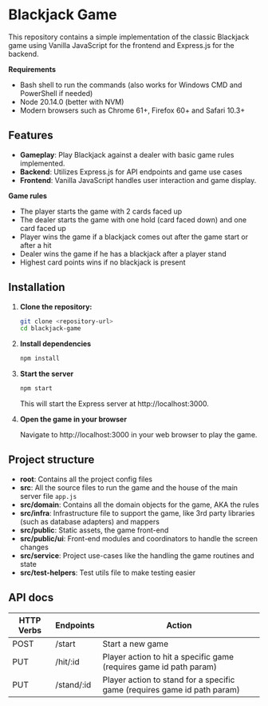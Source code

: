 # Blackjack Game

This repository contains a simple implementation of the classic Blackjack game using Vanilla JavaScript for the frontend and Express.js for the backend.

**Requirements**

- Bash shell to run the commands (also works for Windows CMD and PowerShell if needed)
- Node 20.14.0 (better with NVM)
- Modern browsers such as Chrome 61+, Firefox 60+ and Safari 10.3+

## Features

- **Gameplay**: Play Blackjack against a dealer with basic game rules implemented.
- **Backend**: Utilizes Express.js for API endpoints and game use cases
- **Frontend**: Vanilla JavaScript handles user interaction and game display.

**Game rules**

- The player starts the game with 2 cards faced up
- The dealer starts the game with one hold (card faced down) and one card faced up
- Player wins the game if a blackjack comes out after the game start or after a hit
- Dealer wins the game if he has a blackjack after a player stand
- Highest card points wins if no blackjack is present

## Installation

1. **Clone the repository:**

   ```bash
   git clone <repository-url>
   cd blackjack-game
   ```

2. **Install dependencies**

   ```bash
   npm install
   ```

3. **Start the server**

   ```bash
   npm start
   ```

   This will start the Express server at http://localhost:3000.

4. **Open the game in your browser**

   Navigate to http://localhost:3000 in your web browser to play the game.

## Project structure

- **root**: Contains all the project config files
- **src**: All the source files to run the game and the house of the main server file `app.js`
- **src/domain**: Contains all the domain objects for the game, AKA the rules
- **src/infra**: Infrastructure file to support the game, like 3rd party libraries (such as database adapters) and mappers
- **src/public**: Static assets, the game front-end
- **src/public/ui**: Front-end modules and coordinators to handle the screen changes
- **src/service**: Project use-cases like the handling the game routines and state
- **src/test-helpers**: Test utils file to make testing easier

## API docs

| HTTP Verbs | Endpoints  | Action                                                                   |
| ---------- | ---------- | ------------------------------------------------------------------------ |
| POST       | /start     | Start a new game                                                         |
| PUT        | /hit/:id   | Player action to hit a specific game (requires game id path param)       |
| PUT        | /stand/:id | Player action to stand for a specific game (requires game id path param) |
